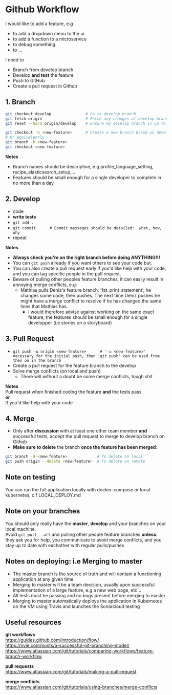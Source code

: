 # Github Workflow

I would like to add a feature, e.g
* to add a dropdown menu to the ui
* to add a function to a microservice
* to debug something
* to ...

I need to 
* Branch from develop branch
* Develop **and test** the feature
* Push to GitHub
* Create a pull request in Github


## 1. Branch

```bash
git checkout develop               # Go to develop branch
git fetch origin                   # Fetch any changes of develop branch from origin remote
git reset --hard origin/develop    # Ensure my develop branch is up to date  

git checkout -b <new-feature>      # Create a new branch based on develop and checkout the new branch
# Or equivalently
git branch -b <new-feature>
git checkout <new-feature>
```

**Notes**
* Branch names should be descriptive, e.g profile\_language\_setting, recipe\_elasticsearch\_setup,...
* Features should be small enough for a single developer to complete in no more than a day


## 2. Develop
* code  
* **write tests**
* ``git add .``
* ``git commit .    # Commit messages should be detailed:  what, how, why``
* repeat

**Notes**  
* **Always check you're on the right branch before doing ANYTHING!!!**
* You can ``git push`` already if you want others to see your code but.
* You can also create a pull request early if you'd like help with your code, and you can tag specific people in the pull request.
* Beware of pulling other peoples feature branches, it can easily result in annoying merge conflicts, e.g:
    * Mathias pulls Deniz's feature branch: 'fat\_print\_statement', he changes some code, then pushes.  The next time Deniz pushes he might have a merge conflict to resolve if he has changed the same lines that Mathias has.  
      * I would therefore advise against working on the same exact feature, the features should be small enough for a single developper (i.e stories on a storyboard)


## 3. Pull Request
* ```git push -u origin <new-feature>      # '-u <new-feature>' necessary for the initial push, then 'git push' can be used from then on in the branch```
* Create a pull request for the feature branch to the develop
* Solve merge conflicts (on local and push)
    * There will without a doubt be some merge conflicts, tough shit

**Notes**  
Pull request when finished coding the feature **and** the tests pass  
**or**  
If you'd like help with your code

## 4. Merge
* Only after **discussion** with at least one other team member **and** successful tests, accept the pull request to merge to develop branch on Github  
* **Make sure to delete** the branch **once the feature has been merged**:

```bash
git branch -d <new-feature>             # To delete on local                 
git push origin --delete <new-feature>  # To delete on remote
```


## Note on testing
You can run the full application locally with docker-compose or local kubernetes, c.f LOCAL_DEPLOY.md

## Note on your branches
You should only really have the **master**, **develop** and your **<feature>** branches on your local machine.  
Avoid ``git pull --all`` and pulling other people feature branches **unless**: they ask you for help, you communicate to avoid merge conflicts, and you stay up to date with eachother with regular pulls/pushes

## Notes on deploying: i.e Merging to master
* The master branch is the source of truth and will contain a functioning application at any given time  
* Merging to master will be a team decision, usually upon successful implementation of a large feature, e.g a new web page, etc...
* All tests must be passing and no bugs present before merging to master
* Merging to master automatically deploys the application in Kubernetes on the VM using Travis and launches the Sonarcloud testing

## Useful resources
**git workflows**  
https://guides.github.com/introduction/flow/  
https://nvie.com/posts/a-successful-git-branching-model/  
https://www.atlassian.com/git/tutorials/comparing-workflows/feature-branch-workflow  
  
**pull requests**  
https://www.atlassian.com/git/tutorials/making-a-pull-request  
  
**merge conflicts**  
https://www.atlassian.com/git/tutorials/using-branches/merge-conflicts  